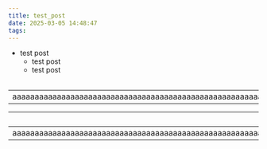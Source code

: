 ```yaml
---
title: test_post
date: 2025-03-05 14:48:47
tags:
---
```


* test post
  * test post
  * test post


|||
|-|-|

|||
|-|-|
|aaaaaaaaaaaaaaaaaaaaaaaaaaaaaaaaaaaaaaaaaaaaaaaaaaaaaaaaaaaaaaaaaaaaaaaaaaaaaaaaaaaaaaaaaaaaaaaaaaaaaaaaaaaaaaaaaaaaaaaaaaaaaaa|bbbbbbbbbbbbbbbbbbbbbbbbbbbbbbbbbbbbbbbbbbbbbbbbbbbbbbbbbbbbbbbbbbbbbbbbbbbbbbbbbbbbbbbbbbbbbbbbbbbbbbbbbbbbbbbb|

|a|b|
|-|-|
|aaaaaaaaaaaaaaaaaaaaaaaaaaaaaaaaaaaaaaaaaaaaaaaaaaaaaaaaaaaaaaaaaaaaaaaaaaaaaaaaaaaaaaaaaaaaaaaaaaaaaaaaaaaaaaaaaaaaaaaaaaaaaaa|bbbbbbbbbbbbbbbbbbbbbbbbbbbbbbbbbbbbbbbbbbbbbbbbbbbbbbbbbbbbbbbbbbbbbbbbbbbbbbbbbbbbbbbbbbbbbbbbbbbbbbbbbbbbbbbb|
